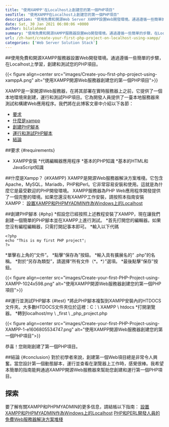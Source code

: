 ```yaml
---
title: "使用XAMPP'在Localhost上創建您的第一個PHP項目" 
seoTitle: "使用XAMPP在Localhost上創建您的第一個PHP項目" 
description: "使用免費和開源Web Server XAMPP設置Web開發環境。通過遵循一些簡單的步驟來創建和測試Localhost上的PHP項目。" 
date: Sat, 30 Jan 2021 06:00:06 +0000
author: bilalahmed
summary: "使用免費和開源XAMPP服務器設置Web開發環境。通過遵循一些簡單的步驟，在Localhost上學習，創建和測試您的PHP項目。" 
url: /zh-hant/create-your-first-php-project-on-localhost-using-xampp/
categories: ['Web Server Solution Stack']
---
```


##使用免費和開源XAMPP服務器設置Web開發環境。通過遵循一些簡單的步驟，在Localhost上學習，創建和測試您的PHP項目。

{{< figure align=center src="images/Create-you-first-php-project-using-xamppA.png" alt="使用XAMPP開源Web服務器創建您的第一個PHP項目">}}

XAMPP是一家開源Web服務器，在將其部署在實時服務器上之前，它提供了一個本地環境來創建，運行和測試PHP項目。它為開發人員提供了一臺本地服務器來測試和構建Web應用程序。我們將在此博客文章中介紹以下各節：
  * [要求][2]
  * [什麼是xampp][3]
  * [創建PHP腳本][4]
  * [運行和測試PHP腳本][5]
  * [結論][6]

##要求 {#requirements}
  * XAMPP安裝
  *代碼編輯器應用程序
  *基本的PHP知識
  *基本的HTML和JavaScript知識

##什麼是Xampp？   {#XAMPP}
XAMPP是開源Web服務器解決方案堆棧。它包含Apache，MySQL，Mariadb，PHP和Perl。它非常容易安裝和使用。這就是為什麼它是最受歡迎的PHP開發環境。 XAMPP服務器為PHP Web應用程序開發提供了一個完整的環境。如果您還沒有XAMPP工作安裝，請按照本指南安裝XAMPP：
[設置XAMPP和PHPMYADMIN作為Windows上的Localhost][7]

##創建PHP腳本 {#php}
  *假設您已經按照上述教程安裝了XAMPP，現在讓我們創建一個簡單的PHP腳本並在XAMPP上進行測試。
  *首先打開您的編輯器。如果您沒有編程編輯器，只需打開記事本即可。
  *輸入以下代碼
```
<?php
echo "This is my first PHP project";
?>
```
  *單擊右上角的“文件”。
  *點擊“保存為”按鈕。
  *輸入具有擴展名的“ .php”的名稱。
  *對於“另存為類型”，請選擇“所有文件（\*。\*）”選項。
  *最後點擊“保存”按鈕。

{{< figure align=center src="images/Create-your-first-PHP-Project-using-XAMPP-1024x598.png" alt="使用XAMPP開源Web服務器創建您的第一個PHP項目">}}


##運行並測試PHP腳本 {#test}
  *將此PHP腳本複製到XAMPP安裝內的HTDOCS文件夾。大多數HTDOCS文件夾位於這裡：C：\ XAMPP \ htdocs
  *打開瀏覽器。
  *轉到localhost/my \ _first \ _php_project.php

{{< figure align=center src="images/Create-your-first-PHP-Project-using-XAMPP-1-e1606805534747.png" alt="使用XAMPP開源Web服務器創建您的第一個PHP項目">}}

恭喜！您剛剛創建了第一個PHP項目。

##結論 {#conclusion}
對於初學者來說，創建第一個Web項目總是非常令人興奮。當您設計第一個動態腳本，運行並查看在瀏覽器上工作時，感覺很棒。我希望本簡單的指南能夠通過XAMPP開源Web服務器來幫助您創建和運行第一個PHP項目。

## 探索
要了解有關XAMPP和PHPMYADMIN的更多信息，請結帳以下指南：
[設置XAMPP和PHPMYADMIN作為Windows上的Localhost][7]
[PHP和PERL開發人員的免費Web服務器解決方案堆棧][1]

  
[1]: https://products.containerize.com/solution-stack/xampp
[2]: #requirements
[3]: #xampp
[4]: #php
[5]: #test
[6]: #conclusion
[7]: https://blog.containerize.com/database-management-software/how-to-setup-xampp-and-phpmyadmin-as-localhost-on-windows/
